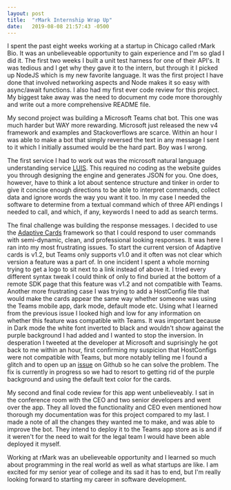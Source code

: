 ```yaml
---
layout: post
title:  "rMark Internship Wrap Up"
date:   2019-08-08 21:57:43 -0500
---
```


I spent the past eight weeks working at a startup in Chicago called rMark Bio. It was an unbelieveable opportunity to gain experience and I'm so glad I did it. The first two weeks I built a unit test harness for one of their API's. It was tedious and I get why they gave it to the intern, but through it I picked up NodeJS which is my new favorite language. It was the first project I have done that involved networking aspects and Node makes it so easy with async/await functions. I also had my first ever code review for this project. My biggest take away was the need to document my code more thoroughly and write out a more comprehensive README file.

My second project was building a Microsoft Teams chat bot. This one was much harder but WAY more rewarding. Microsoft just released the new v4 framework and examples and Stackoverflows are scarce. Within an hour I was able to make a bot that simply reversed the text in any message I sent to it which I initially assumed would be the hard part. Boy was I wrong.

The first service I had to work out was the microsoft natural language understanding service [LUIS][1]. This required no coding as the website guides you through designing the engine and generates JSON for you. One does, however, have to think a lot about sentence structure and tinker in order to give it concise enough directions to be able to interpret commands, collect data and ignore words the way you want it too. In my case I needed the software to determine from a textual command which of three API endings I needed to call, and which, if any, keywords I need to add as search terms.

The final challenge was building the response messages. I decided to use the [Adaptive Cards][2] framework so that I could respond to user commands with semi-dynamic, clean, and professional looking responses. It was here I ran into my most frustrating issues. To start the current version of Adaptive cards is v1.2, but Teams only supports v1.0 and it often was not clear which version a feature was a part of. In one incident I spent a whole morning trying to get a logo to sit next to a link instead of above it. I tried every different syntax tweak I could think of only to find buried at the bottom of a remote SDK page that this feature was v1.2 and not compatible with Teams. Another more frustrating case I was trying to add a HostConfig file that would make the cards appear the same way whether someone was using the Teams mobile app, dark mode, default mode etc. Using what I learned from the previous issue I looked high and low for any information on whether this feature was compatible with Teams. It was important because in Dark mode the white font inverted to black and wouldn't show against the purple background I had added and I wanted to stop the inversion. In desperation I tweeted at the developer at Microsoft and suprisingly he got back to me within an hour, first confirming my suspicion that HostConfigs were not compatible with Teams, but more notably telling me I found a glitch and to open up an [issue][3] on Github so he can solve the problem. The fix is currently in progress so we had to resort to getting rid of the purple background and using the default text color for the cards.

My second and final code review for this app went unbelieveably. I sat in the conference room with the CEO and two senior developers and went over the app. They all loved the functionality and CEO even mentioned how thorough my documentation was for this project compared to my last. I made a note of all the changes they wanted me to make, and was able to improve the bot. They intend to deploy it to the Teams app store as is and if it weren't for the need to wait for the legal team I would have been able deployed it myself.

Working at rMark was an ubelieveable opportunity and I learned so much about programming in the real world as well as what startups are like. I am excited for my senior year of college and its sad it has to end, but I'm really looking forward to starting my career in software development.


[1]: https://luis.ai
[2]: https://adaptivecards.io/
[3]: https://github.com/microsoft/AdaptiveCards/issues/3244